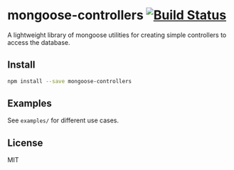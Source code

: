 # mongoose-controllers  [![Build Status](https://secure.travis-ci.org/reem/mongoose-controllers.png?branch=master)](https://travis-ci.org/reem/mongoose-controllers)

A lightweight library of mongoose utilities for creating simple controllers to access the database.

## Install

```bash
npm install --save mongoose-controllers
```

## Examples

See `examples/` for different use cases.

## License

MIT
